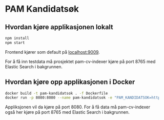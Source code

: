 # PAM Kandidatsøk

## Hvordan kjøre applikasjonen lokalt

```sh 
npm install
npm start
```

Frontend kjører som default på [localhost:9009](localhost:9009).

For å få inn testdata må prosjektet pam-cv-indexer kjøre på port 8765 med Elastic Search i bakgrunnen.

## Hvordan kjøre opp applikasjonen i Docker

```sh
docker build -t pam-kandidatsok . -f Dockerfile
docker run -p 8080:8080 --name pam-kandidatsok -e "PAM_KANDIDATSOK=http://localhost:8765/rest/kandidatsok/ -t pam-kandidatsok
```

Appliksjonen vil da kjøre på port 8080. For å få data må pam-cv-indexer også  her kjøre på port 8765 med Elastic Search i bakgrunnen.










